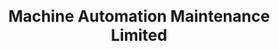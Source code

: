 ---
title: "Machine Automation Maintenance Limited"
url: /accra/machine-automation-maintenance-limited/
shop: electronics
---